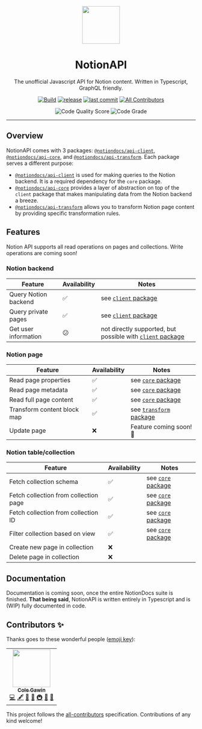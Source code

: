 <br />
<br />
<br />
<div align="center">

<img src="https://avatars2.githubusercontent.com/u/67568167" width="100"/>  

<h1>NotionAPI</h1>
<p>The unofficial Javascript API for Notion content. Written in Typescript, GraphQL friendly.</p>

[![Build](https://github.com/NotionDocs/NotionAPI/actions/workflows/build.yml/badge.svg)](https://github.com/NotionDocs/NotionAPI/actions/workflows/build.yml)
[![release](https://badgen.net/github/release/NotionDocs/NotionAPI)](https://github.com/NotionDocs/NotionAPI/releases)
[![last commit](https://badgen.net/github/last-commit/NotionDocs/NotionAPI/main)](https://github.com/NotionDocs/NotionAPI/commits/main) <!-- ALL-CONTRIBUTORS-BADGE:START - Do not remove or modify this section -->
[![All Contributors](https://img.shields.io/badge/all_contributors-1-orange.svg)](#contributors-)
<!-- ALL-CONTRIBUTORS-BADGE:END -->

![Code Quality Score](https://www.code-inspector.com/project/21908/score/svg)
![Code Grade](https://www.code-inspector.com/project/21908/status/svg)

</div>

---

## Overview

NotionAPI comes with 3 packages: [`@notiondocs/api-client`](https://github.com/NotionDocs/NotionAPI/packages/696039), [`@notiondocs/api-core`](https://github.com/NotionDocs/NotionAPI/packages/696041), and [`@notiondocs/api-transform`](https://github.com/NotionDocs/NotionAPI/packages/696040). Each package serves a different purpose:

- [`@notiondocs/api-client`](https://github.com/NotionDocs/NotionAPI/packages/696039) is used for making queries to the Notion backend. It is a required dependency for the `core` package.
- [`@notiondocs/api-core`](https://github.com/NotionDocs/NotionAPI/packages/696041) provides a layer of abstraction on top of the `client` package that makes manipulating data from the Notion backend a breeze.
- [`@notiondocs/api-transform`](https://github.com/NotionDocs/NotionAPI/packages/696040) allows you to transform Notion page content by providing specific transformation rules.

## Features

Notion API supports all read operations on pages and collections. Write operations are coming soon!

### Notion backend

| Feature | Availability | Notes |
|---------|--------------|-------|
| Query Notion backend | ✅ | see [`client` package](https://github.com/NotionDocs/NotionAPI/tree/main/packages/client) |
| Query private pages | ✅ | see [`client` package](https://github.com/NotionDocs/NotionAPI/tree/main/packages/client) |
| Get user information | 😕 | not directly supported, but possible with [`client` package](https://github.com/NotionDocs/NotionAPI/tree/main/packages/client) |

### Notion page

| Feature | Availability | Notes |
|---------|--------------|-------|
| Read page properties | ✅ | see [`core` package](https://github.com/NotionDocs/NotionAPI/tree/main/packages/core) |
| Read page metadata | ✅ | see [`core` package](https://github.com/NotionDocs/NotionAPI/tree/main/packages/core) |
| Read full page content | ✅ | see [`core` package](https://github.com/NotionDocs/NotionAPI/tree/main/packages/core) |
| Transform content block map | ✅ | see [`transform` package](https://github.com/NotionDocs/NotionAPI/tree/main/packages/transform) |
| Update page | ❌ | Feature coming soon! 👀 |

### Notion table/collection

| Feature | Availability | Notes |
|---------|--------------|-------|
| Fetch collection schema | ✅ | see [`core` package](https://github.com/NotionDocs/NotionAPI/tree/main/packages/core) |
| Fetch collection from collection page | ✅ | see [`core` package](https://github.com/NotionDocs/NotionAPI/tree/main/packages/core) |
| Fetch collection from collection ID | ✅ | see [`core` package](https://github.com/NotionDocs/NotionAPI/tree/main/packages/core) |
| Filter collection based on view | ✅ | see [`core` package](https://github.com/NotionDocs/NotionAPI/tree/main/packages/core) |
| Create new page in collection    | ❌ |                                                                         |
| Delete page in collection        | ❌ |                                                                         |

## Documentation

Documentation is coming soon, once the entire NotionDocs suite is finished. **That being said**, NotionAPI is written entirely in Typescript and is (WIP) fully documented in code.

## Contributors ✨

Thanks goes to these wonderful people ([emoji key](https://allcontributors.org/docs/en/emoji-key)):

<!-- ALL-CONTRIBUTORS-LIST:START - Do not remove or modify this section -->
<!-- prettier-ignore-start -->
<!-- markdownlint-disable -->
<table>
  <tr>
    <td align="center"><a href="https://colegaw.in"><img src="https://avatars.githubusercontent.com/u/8595795?v=4?s=100" width="100px;" alt=""/><br /><sub><b>Cole Gawin</b></sub></a><br /><a href="https://github.com/NotionDocs/NotionAPI/commits?author=chroline" title="Code">💻</a> <a href="#content-chroline" title="Content">🖋</a> <a href="#design-chroline" title="Design">🎨</a> <a href="#ideas-chroline" title="Ideas, Planning, & Feedback">🤔</a> <a href="#infra-chroline" title="Infrastructure (Hosting, Build-Tools, etc)">🚇</a> <a href="#maintenance-chroline" title="Maintenance">🚧</a> <a href="#projectManagement-chroline" title="Project Management">📆</a></td>
  </tr>
</table>

<!-- markdownlint-restore -->
<!-- prettier-ignore-end -->

<!-- ALL-CONTRIBUTORS-LIST:END -->

This project follows the [all-contributors](https://github.com/all-contributors/all-contributors) specification. Contributions of any kind welcome!
